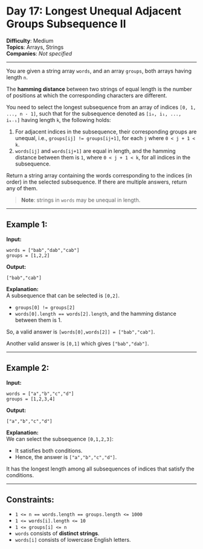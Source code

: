 # Day 17: Longest Unequal Adjacent Groups Subsequence II

**Difficulty**: Medium  
**Topics**: Arrays, Strings  
**Companies**: _Not specified_  

---

You are given a string array `words`, and an array `groups`, both arrays having length `n`.

The **hamming distance** between two strings of equal length is the number of positions at which the corresponding characters are different.

You need to select the longest subsequence from an array of indices `[0, 1, ..., n - 1]`, such that for the subsequence denoted as `[i₀, i₁, ..., iₖ₋₁]` having length `k`, the following holds:

1. For adjacent indices in the subsequence, their corresponding groups are unequal, i.e., `groups[ij] != groups[ij+1]`, for each `j` where `0 < j + 1 < k`.
2. `words[ij]` and `words[ij+1]` are equal in length, and the hamming distance between them is `1`, where `0 < j + 1 < k`, for all indices in the subsequence.

Return a string array containing the words corresponding to the indices (in order) in the selected subsequence. If there are multiple answers, return any of them.

> **Note**: strings in `words` may be unequal in length.

---

## Example 1:

**Input:**

```text
words = ["bab","dab","cab"]
groups = [1,2,2]
```

**Output:**

```text
["bab","cab"]
```

**Explanation:**  
A subsequence that can be selected is `[0,2]`.

- `groups[0] != groups[2]`
- `words[0].length == words[2].length`, and the hamming distance between them is 1.

So, a valid answer is `[words[0],words[2]] = ["bab","cab"]`.

Another valid answer is `[0,1]` which gives `["bab","dab"]`.

---

## Example 2:

**Input:**

```text
words = ["a","b","c","d"]
groups = [1,2,3,4]
```

**Output:**

```text
["a","b","c","d"]
```

**Explanation:**  
We can select the subsequence `[0,1,2,3]`:

- It satisfies both conditions.
- Hence, the answer is `["a","b","c","d"]`.

It has the longest length among all subsequences of indices that satisfy the conditions.

---

## Constraints:

- `1 <= n == words.length == groups.length <= 1000`
- `1 <= words[i].length <= 10`
- `1 <= groups[i] <= n`
- `words` consists of **distinct strings**.
- `words[i]` consists of lowercase English letters.
